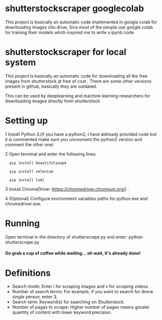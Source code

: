# shutterstockscraper googlecolab
This project is basically an automatic code implemented in google colab for downloading images into drive, Sice most of the people use google colab for training their models whch inspired me to write a ipynb code 

# shutterstockscraper for local system

This project is basically an automatic code for downloading all the free images from shutterstock at free of cost . There are some other versions present in github, basically they are outdated. 

This can be used by deeplearning and machine learning researchers for downloading images directly from shutterstock 


# Setting up
1 Install Python 3.(if you have a python2, I have aldready provided code but it is commented make sure you uncooment the python2 version and comment the other one)

2 Open terminal and enter the following lines:

      pip install beautifulsoup4

      pip install selenium
   
      pip install lxml
   
 3 Install ChromeDriver (https://chromedriver.chromium.org/) .

 4 (Optional) Configure environment variables paths for python.exe and chromedriver.exe.

# Running
  Open terminal in the directory of shutterscrape.py and enter:  python shutterscrape.py
  
  #### Go grab a cup of coffee while waiting... oh wait, it's already done!
  
# Definitions
* Search mode: Enter i for scraping images and v for scraping videos .
* Number of search terms: For example, if you want to search for drone single person, enter 3.
* Search term: Keyword(s) for searching on Shutterstock.
* Number of pages to scrape: Higher number of pages means greater quantity of content with lower keyword precision.
